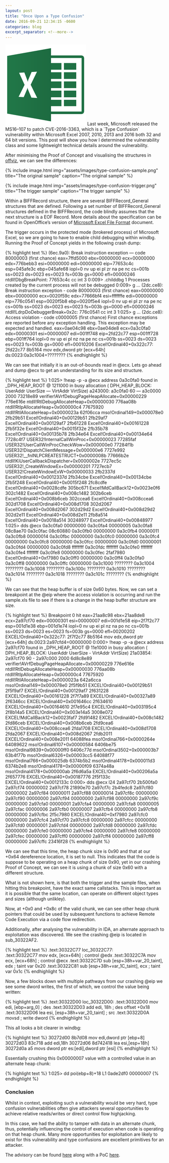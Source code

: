 ```yaml
---
layout: post
title: "Once Upon a Type Confusion"
date: 2016-09-21 12:34:15 -0600
categories: blog
excerpt_separator: <!--more-->
---
```


<img class="excel" alt="Microsoft Office Excel" src="/assets/images/excel.png">
Last week, Microsoft released the MS16–107 to patch CVE-2016-3363, which is a `Type Confusion` vulnerability within Microsoft Excel 2007, 2010, 2013 and 2016 both 32 and 64 bit versions. This post will show you how I determined the vulnerability class and some lightweight technical details around the vulnerability.

<!--more-->

After minimising the Proof of Concept and visualising the structures in [offviz][offviz], we can see the differences:

{% include image.html
            img="assets/images/type-confusion-sample.png"
            title="The original sample"
            caption="The original sample" %}

{% include image.html
            img="assets/images/type-confusion-trigger.png"
            title="The trigger sample"
            caption="The trigger sample" %}

Within a BIFFRecord structure, there are several BIFFRecord_General structures that are defined. Following a set number of BIFFRecord_General structures defined in the BIFFRecord, the code blindly assumes that the next structure is a EOF Record. More details about the specification can be found in OpenOffice’s version of [Microsoft Excel File Format][excelfileformat] document.

The trigger occurs in the protected mode (brokered process) of Microsoft Excel, so we are going to have to enable child debugging within windbg.
Running the Proof of Concept yields in the following crash dump:

{% highlight text %}
(6ec.9a0): Break instruction exception — code 80000003 (first chance)
eax=7ffd5000 ebx=00000000 ecx=00000000 edx=776bebb3 esi=00000000 edi=00000000
eip=77653c4c esp=045afe3c ebp=045afe68 iopl=0 nv up ei pl zr na pe nc
cs=001b ss=0023 ds=0023 es=0023 fs=003b gs=0000 efl=00000246
ntdll!DbgBreakPoint:
77653c4c cc int 3
0:009> .childdbg 1
Processes created by the current process will not be debugged
0:009> g
...
(2dc.ce8): Break instruction exception - code 80000003 (first chance)
eax=00000000 ebx=00000000 ecx=0020f59c edx=77666bf4 esi=fffffffe edi=00000000
eip=776c0541 esp=0020f5b8 ebp=0020f5e4 iopl=0         nv up ei pl zr na pe nc
cs=001b  ss=0023  ds=0023  es=0023  fs=003b  gs=0000             efl=00000246
ntdll!LdrpDoDebuggerBreak+0x2c:
776c0541 cc              int     3
1:025> g
...
(2dc.ce8): Access violation - code c0000005 (first chance)
First chance exceptions are reported before any exception handling.
This exception may be expected and handled.
eax=0ae04c98 ebx=0ae04de8 ecx=0a3c0fa0 edx=00000301 esi=00000007 edi=001ff748
eip=2fd22c77 esp=001ff728 ebp=001ff764 iopl=0         nv up ei pl nz na pe nc
cs=001b  ss=0023  ds=0023  es=0023  fs=003b  gs=0000             efl=00010206
Excel!Ordinal40+0x322c77:
2fd22c77 8b5164          mov     edx,dword ptr [ecx+64h] ds:0023:0a3c1004=????????
{% endhighlight %}

We can see that initially it is an out-of-bounds read in @ecx. Lets go ahead and dump @ecx to get an understanding for its size and structure.

{% highlight text %}
1:025> !heap -p -a @ecx
 address 0a3c0fa0 found in
 _DPH_HEAP_ROOT @ 1211000
 in busy allocation ( DPH_HEAP_BLOCK: UserAddr UserSize — VirtAddr VirtSize)
 a243000: a3c0fa0 60 — a3c0000 2000
 73218e89 verifier!AVrfDebugPageHeapAllocate+0x00000229
 776e616e ntdll!RtlDebugAllocateHeap+0x00000030
 776aa08b ntdll!RtlpAllocateHeap+0x000000c4
 77675920 ntdll!RtlAllocateHeap+0x0000023a
 62f06cca mso!Ordinal149+0x000078e0
 2fb29b51 Excel!Ordinal40+0x00129b51
 2fb29af7 Excel!Ordinal40+0x00129af7
 2fb61228 Excel!Ordinal40+0x00161228
 2fb5f32e Excel!Ordinal40+0x0015f32e
 2fb35b78 Excel!Ordinal40+0x00135b78
 2fb34e64 Excel!Ordinal40+0x00134e64
 7728c4f7 USER32!InternalCallWinProc+0x00000023
 77285faf USER32!UserCallWinProcCheckWow+0x000000e0
 77284f1b USER32!DispatchClientMessage+0x000000e6
 7727e992 USER32!__fnINLPCREATESTRUCT+0x0000008b
 77666b2e ntdll!KiUserCallbackDispatcher+0x0000002e
 7727ec5c USER32!_CreateWindowEx+0x00000201
 7727ecb7 USER32!CreateWindowExW+0x00000033
 2fb2337d Excel!Ordinal40+0x0012337d
 2fb34cbe Excel!Ordinal40+0x00134cbe
 2fb5f248 Excel!Ordinal40+0x0015f248
 2fc8cdfe Excel!Ordinal40+0x0028cdfe
 305bc671 Excel!MdCallBack12+0x0023e0f6
 302c1482 Excel!Ordinal40+0x008c1482
 302b6ceb Excel!Ordinal40+0x008b6ceb
 302ccea6 Excel!Ordinal40+0x008ccea6
 302d1708 Excel!Ordinal40+0x008d1708
 302d2067 Excel!Ordinal40+0x008d2067
 302d29d2 Excel!Ordinal40+0x008d29d2
 302d2e11 Excel!Ordinal40+0x008d2e11
 2fb8a514 Excel!Ordinal40+0x0018a514
 30248977 Excel!Ordinal40+0x00848977
1:025> dds @ecx
0a3c0fa0 00000000
0a3c0fa4 00000005
0a3c0fa8 08c8ae70
0a3c0fac 08c60880
0a3c0fb0 00000000
0a3c0fb4 00000011
0a3c0fb8 00000014
0a3c0fbc 00000000
0a3c0fc0 00000000
0a3c0fc4 00000000
0a3c0fc8 00000000
0a3c0fcc 00000000
0a3c0fd0 00000001
0a3c0fd4 00000000
0a3c0fd8 ffffffff
0a3c0fdc ffffffff
0a3c0fe0 ffffffff
0a3c0fe4 ffffffff
0a3c0fe8 00000000
0a3c0fec 2faf7980 Excel!Ordinal40+0xf7980
0a3c0ff0 00000000
0a3c0ff4 0a3c0fa0
0a3c0ff8 00000000
0a3c0ffc 00000000
0a3c1000 ????????
0a3c1004 ????????
0a3c1008 ????????
0a3c100c ????????
0a3c1010 ????????
0a3c1014 ????????
0a3c1018 ????????
0a3c101c ????????
{% endhighlight %}

We can see that the heap buffer is of size 0x60 bytes. Now, we can set a breakpoint at the @eip where the access violation is occurring and run the sample.xls file to see if there is a change in the heap buffer structure are size.

{% highlight text %}
Breakpoint 0 hit
eax=21aa8c98 ebx=21aa8de8 ecx=2a97cf70 edx=00000301 esi=00000007 edi=001d1e58
eip=2f7f2c77 esp=001d1e38 ebp=001d1e74 iopl=0         nv up ei pl nz na po nc
cs=001b  ss=0023  ds=0023  es=0023  fs=003b  gs=0000             efl=00200202
EXCEL!Ordinal40+0x322c77:
2f7f2c77 8b5164          mov     edx,dword ptr [ecx+64h] ds:0023:2a97cfd4=00000000
0:000> !heap -p -a @ecx
    address 2a97cf70 found in
    _DPH_HEAP_ROOT @ 11e1000
    in busy allocation (  DPH_HEAP_BLOCK:         UserAddr         UserSize -         VirtAddr         VirtSize)
                                21a03854:         2a97cf70               90 -         2a97c000             2000
    6d8c8e89 verifier!AVrfDebugPageHeapAllocate+0x00000229
    776e616e ntdll!RtlDebugAllocateHeap+0x00000030
    776aa08b ntdll!RtlpAllocateHeap+0x000000c4
    77675920 ntdll!RtlAllocateHeap+0x0000023a
    642a6cca mso!Ordinal149+0x000078e0
    2f5f9b51 EXCEL!Ordinal40+0x00129b51
    2f5f9af7 EXCEL!Ordinal40+0x00129af7
    2f631228 EXCEL!Ordinal40+0x00161228
    2f7f7a89 EXCEL!Ordinal40+0x00327a89
    2f6346cc EXCEL!Ordinal40+0x001646cc
    2f634610 EXCEL!Ordinal40+0x00164610
    2f7e95c4 EXCEL!Ordinal40+0x003195c4
    2f8b14a5 EXCEL!Ordinal40+0x003e14a5
    3008e072 EXCEL!MdCallBack12+0x0023faf7
    2fd91482 EXCEL!Ordinal40+0x008c1482
    2fd86ceb EXCEL!Ordinal40+0x008b6ceb
    2fd9cea6 EXCEL!Ordinal40+0x008ccea6
    2fda1708 EXCEL!Ordinal40+0x008d1708
    2fda2067 EXCEL!Ordinal40+0x008d2067
    2fdb2011 EXCEL!Ordinal40+0x008e2011
    64088fea mso!Ordinal766+0x0000264e
    64089622 mso!Ordinal6107+0x00000584
    6406be75 mso!Ordinal9839+0x00000ff0
    6406c77d mso!Ordinal3502+0x000003b7
    63b4f77b mso!Ordinal6326+0x00003cc5
    64088f77 mso!Ordinal766+0x000025db
    6374b5b2 mso!Ordinal4178+0x000011d3
    6374b2e8 mso!Ordinal4178+0x00000f09
    6374a48a mso!Ordinal4178+0x000000ab
    2f6d6a5a EXCEL!Ordinal40+0x00206a5a
    2f657776 EXCEL!Ordinal40+0x00187776
    2f5f133c EXCEL!Ordinal40+0x0012133c
0:000> dds @ecx l24
2a97cf70  2b500fa0
2a97cf74  00000002
2a97cf78  21890e70
2a97cf7c  2b4fedc8
2a97cf80  00000002
2a97cf84  00000011
2a97cf88  00000014
2a97cf8c  00000000
2a97cf90  00000000
2a97cf94  00000000
2a97cf98  00000000
2a97cf9c  00000000
2a97cfa0  00000001
2a97cfa4  00000000
2a97cfa8  00000005
2a97cfac  00000006
2a97cfb0  00000007
2a97cfb4  00000000
2a97cfb8  00000000
2a97cfbc  2f5c7980 EXCEL!Ordinal40+0xf7980
2a97cfc0  00000000
2a97cfc4  2a97cf70
2a97cfc8  00000000
2a97cfcc  00000000
2a97cfd0  00000001
2a97cfd4  00000000
2a97cfd8  00000000
2a97cfdc  00000000
2a97cfe0  00000000
2a97cfe4  00000000
2a97cfe8  00000000
2a97cfec  00000000
2a97cff0  00000000
2a97cff4  00000000
2a97cff8  00000000
2a97cffc  23416f28
{% endhighlight %}

We can see that this time, the heap chunk size is 0x90 and that at our +0x64 dereference location, it is set to null. This indicates that the code is suppose to be operating on a heap chunk of size 0x90, yet in our crashing Proof of Concept, we can see it is using a chunk of size 0x60 with a different structure.

What is not shown here, is that both the trigger and the sample files, when hitting this breakpoint, have the exact same callstacks. This is important as it is possible that the same location, can operate on different object types and sizes (although unlikley).

Now, at +0x0 and +0x8c of the valid chunk, we can see other heap chunk pointers that could be used by subsequent functions to achieve Remote Code Execution via a code flow redirection.

Additionally, after analysing the vulnerability in IDA, an alternate approach to exploitation was discovered. We see the crashing @eip is located in sub_30322AF2.

{% highlight text %}
.text:30322C77 loc_30322C77:                  
.text:30322C77 mov edx, [ecx+64h]              ; control @edx
.text:30322C7A mov ecx, [ecx+68h]              ; control @ecx
.text:30322C7D sub [esp+38h+var_20_taint], edx ; taint var 0x20
.text:30322C81 sub [esp+38h+var_1C_taint], ecx ; taint var 0x1c
{% endhighlight %}

Now, a few blocks down with multiple pathways from our crashing @eip we see some dword writes, the first of which, we control the value being written:

{% highlight text %}
.text:30322D00 loc_30322D00: 
.text:30322D00 mov edi, [ebp+arg_0]              ; des
.text:30322D03 add edi, 18h                      ; des offset +0x18
.text:30322D06 lea esi, [esp+38h+var_20_taint]   ; src
.text:30322D0A movsd                             ; write dword
{% endhighlight %}

This all looks a bit clearer in windbg:

{% highlight text %}
30272d00 8b7d08 mov edi,dword ptr [ebp+8]
30272d03 83c718 add edi,18h
30272d06 8d742418 lea esi,[esp+18h]
30272d0a a5 movs dword ptr es:[edi],dword ptr [esi]
{% endhighlight %}

Essentially crushing this 0x00000007 value with a controlled value in an alternate heap chunk:

{% highlight text %}
1:025> dd poi(ebp+8)+18 L1
0ade2df0 00000007
{% endhighlight %}

### Conclusion

Whilst in context, exploiting such a vulnerability would be very hard, type confusion vulnerabilities often give attackers several opportunities to achieve relative reads/writes or direct control flow highjacking.

In this case, we had the ability to tamper with data in an alternate chunk, thus, potentially influencing the control of execution when code is operating on that heap chunk. Many more opportunities for exploitation are likely to exist for this vulnerability and type confusions are excellent primitives for an attacker.

The advisory can be found [here][advisory] along with a PoC [here][poc].

[offviz]: http://go.microsoft.com/fwlink/?LinkId=158791&usg=AFQjCNF_MQ5K2mj3WmG0gT55Q8Ym5rmPbQ&sig2=V8eCC2WwA1JBk_NxQVq5Vg
[excelfileformat]: https://www.openoffice.org/sc/excelfileformat.pdf
[advisory]: https://srcincite.io/advisories/src-2016-0038/
[poc]: https://github.com/sourceincite/poc/blob/master/SRC-2016-0038.xls
